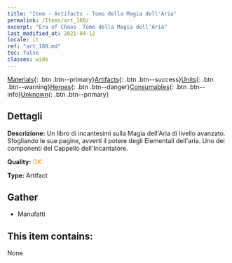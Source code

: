 ```yaml
---
title: "Item - Artifacts - Tomo della Magia dell'Aria"
permalink: /Items/art_180/
excerpt: "Era of Chaos  Tomo della Magia dell'Aria"
last_modified_at: 2021-04-12
locale: it
ref: "art_180.md"
toc: false
classes: wide
---
```

 [Materials](/it/Items/){: .btn .btn--primary}[Artifacts](/it/Items/Artifacts/){: .btn .btn--success}[Units](/it/Items/Units/){: .btn .btn--warning}[Heroes](/it/Items/Heroes/){: .btn .btn--danger}[Consumables](/it/Items/Consumables/){: .btn .btn--info}[Unknown](/it/Items/Unknown/){: .btn .btn--primary}

## Dettagli
 **Descrizione:** Un libro di incantesimi sulla Magia dell'Aria di livello avanzato. Sfogliando le sue pagine, avverti il potere degli Elementali dell'aria. Uno dei componenti del Cappello dell'Incantatore.

 **Quality:** <span style="color: #FF8C00">OK</span>

 **Type:** Artifact

## Gather

*    Manufatti 

## This item contains:

  None

